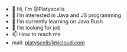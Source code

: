 - 👋 Hi, I’m @Platyscelis
- 👀 I’m interested in Java and JS programming
- 🌱 I’m currently learning on Java Rush
- 💞️ I’m looking for job
- 📫 How to reach me 
- mail: platyscelis1@icloud.com

<!---
Platyscelis/Platyscelis is a ✨ special ✨ repository because its `README.md` (this file) appears on your GitHub profile.
You can click the Preview link to take a look at your changes.
--->

